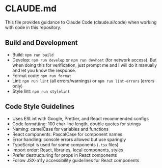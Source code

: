 # CLAUDE.md

This file provides guidance to Claude Code (claude.ai/code) when working with code in this repository.

## Build and Development
- Build: `npm run build`
- Develop: `npm run develop` or `npm run devhost` (for network access). But when doing this for verification, just prompt me and I will do it manually and let you know the response.
- Format code: `npm run format`
- Lint: `npm run lint` (all errors/warnings) or `npm run lint-errors` (errors only)
- Style lint: `npm run stylelint`

## Code Style Guidelines
- Uses ESLint with Google, Prettier, and React recommended configs
- Code formatting: 100 char line length, double quotes for strings
- Naming: camelCase for variables and functions
- React components: PascalCase for component names
- Error handling: console errors allowed but use sparingly
- TypeScript is used for some components (`.tsx` files)
- Import order: React, libraries, local components, styles
- Prefer destructuring for props in React components
- Follow JSX-a11y accessibility guidelines for React components